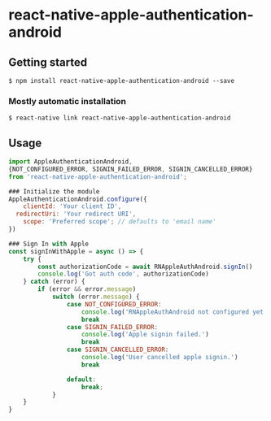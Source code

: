 # react-native-apple-authentication-android

## Getting started

`$ npm install react-native-apple-authentication-android --save`

### Mostly automatic installation

`$ react-native link react-native-apple-authentication-android`

## Usage

```javascript
import AppleAuthenticationAndroid,
{NOT_CONFIGURED_ERROR, SIGNIN_FAILED_ERROR, SIGNIN_CANCELLED_ERROR}
from 'react-native-apple-authentication-android';

### Initialize the module
AppleAuthenticationAndroid.configure({
	clientId: 'Your client ID',
  redirectUri: 'Your redirect URI',
	scope: 'Preferred scope'; // defaults to 'email name'
})

### Sign In with Apple
const signInWithApple = async () => {
	try {
		const authorizationCode = await RNAppleAuthAndroid.signIn()
		console.log('Got auth code', authorizationCode)
	} catch (error) {
		if (error && error.message)
			switch (error.message) {
				case NOT_CONFIGURED_ERROR:
					console.log('RNAppleAuthAndroid not configured yet.')
					break
				case SIGNIN_FAILED_ERROR:
					console.log('Apple signin failed.')
					break
				case SIGNIN_CANCELLED_ERROR:
					console.log('User cancelled apple signin.')
					break

				default:
					break;
			}
	}
}


```
